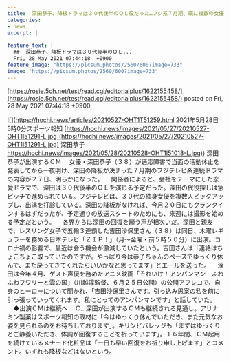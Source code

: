 ```yaml
---
title:  深田恭子、降板ドラマは３０代後半のＯＬ役だった…フジ系７月期、既に複数の女優に代役打診  
categories:
- news
excerpt: |
  
feature_text: |
  ##  深田恭子、降板ドラマは３０代後半のＯＬ...
  Fri, 28 May 2021 07:44:18  +0900
feature_image: "https://picsum.photos/2560/600?image=733"
image: "https://picsum.photos/2560/600?image=733"
---
```


[https://rosie.5ch.net/test/read.cgi/editorialplus/1622155458/](https://rosie.5ch.net/test/read.cgi/editorialplus/1622155458/)
posted on Fri, 28 May 2021 07:44:18  +0900

<!--more-->

![](https://hochi.news/articles/20210527-OHT1T51259.html 2021年5月28日 5時0分スポーツ報知 [https://hochi.news/images/2021/05/27/20210527-OHT1I51291-L.jpg](https://hochi.news/images/2021/05/27/20210527-OHT1I51291-L.jpg) 深田恭子 [https://hochi.news/images/2021/05/28/20210528-OHT1I51018-L.jpg)](https://hochi.news/images/2021/05/28/20210528-OHT1I51018-L.jpg)) 深田恭子が出演するＣＭ 　女優・深田恭子（３８）が適応障害で当面の活動休止を発表してから一夜明け、深田の降板が決まった７月期のフジテレビ系連続ドラマの内容が２７日、明らかになった。 　関係者によると、会社をテーマにした恋愛ドラマで、深田は３０代後半のＯＬを演じる予定だった。深田の代役探しは急ピッチで進められている。フジテレビは、３０代の独身女優を複数人ピックアップし、出演を打診している。深田の降板がなければ、今月２０日にもクランクインするはずだったが、予定通りの放送スタートのためにも、来週には撮影を始める予定だという。 　各界からは深田の回復を願う声が相次いだ。深田と親友で、レスリング女子で五輪３連覇した吉田沙保里さん（３８）は同日、木曜レギュラーを務める日本テレビ「ＺＩＰ！」（月〜金曜・前５時５０分）に出演。コロナ禍の影響で、最近は会う機会が激減していたという。吉田さんは「連絡はちょこちょこ取っていたのですが。やっぱり今は恭子ちゃんのペースでゆっくり休んで、また戻ってきてくれたらいいかなと思ってます」とエールを送った。 　深田は今年４月、ゲスト声優を務めたアニメ映画「それいけ！アンパンマン　ふわふわフワリーと雲の国」（川越淳監督、６月２５日公開）の公開アフレコで、自身のヒーローについて聞かれ、「吉田沙保里さんです。引っ込み思案の私を前に引っ張っていってくれます。私にとってのアンパンマンです」と話していた。 　◆出演ＣＭは継続へ 　○…深田が出演するＣＭも継続される見通し。アリナミン製薬はスポーツ報知の取材に「今はゆっくり休んでいただき、また元気なお姿を見られるのをお待ちしております」。キリンビバレッジも「まずはゆっくりとご静養いただき、体調が回復することを祈っています」。１６年間、ＣＭ起用を続けているメナード化粧品は「一日も早い回復をお祈り申し上げます」とコメント。いずれも降板などはないという。
